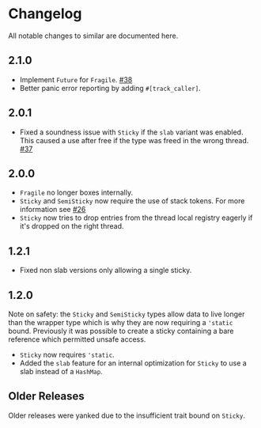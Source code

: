 # Changelog

All notable changes to similar are documented here.

## 2.1.0

* Implement `Future` for `Fragile`.  [#38](https://github.com/mitsuhiko/fragile/pull/38)
* Better panic error reporting by adding `#[track_caller]`.

## 2.0.1

* Fixed a soundness issue with `Sticky` if the `slab` variant was enabled.
  This caused a use after free if the type was freed in the wrong thread.
  [#37](https://github.com/mitsuhiko/fragile/pull/37)

## 2.0.0

* `Fragile` no longer boxes internally.
* `Sticky` and `SemiSticky` now require the use of stack tokens.
  For more information see [#26](https://github.com/mitsuhiko/fragile/issues/26)
* `Sticky` now tries to drop entries from the thread local registry eagerly
  if it's dropped on the right thread.

## 1.2.1

* Fixed non slab versions only allowing a single sticky.

## 1.2.0

Note on safety: the `Sticky` and `SemiSticky` types allow data to live
longer than the wrapper type which is why they are now requiring a `'static`
bound.  Previously it was possible to create a sticky containing a bare
reference which permitted unsafe access.

* `Sticky` now requires `'static`.
* Added the `slab` feature for an internal optimization for `Sticky` to use
  a slab instead of a `HashMap`.

## Older Releases

Older releases were yanked due to the insufficient trait bound on `Sticky`.
